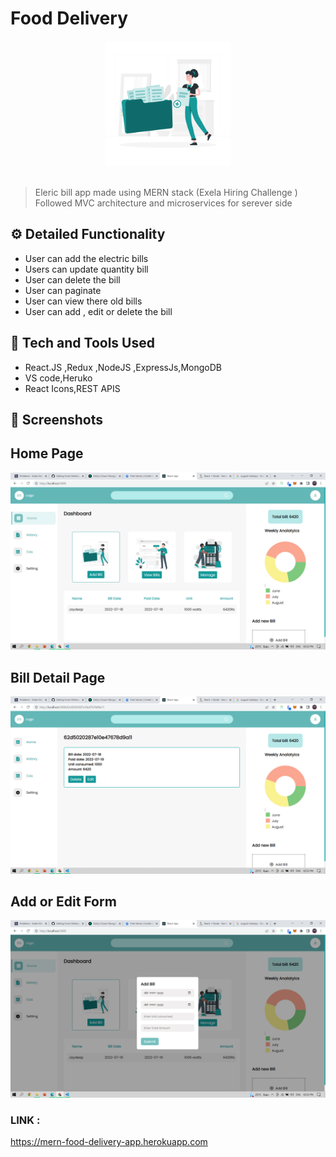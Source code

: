 # Food Delivery

<div align="center">
  <img width="200px" src="./frontend/src/assets/images/Add files-rafiki.png"/>
</div>
<br>

> Eleric bill app made using MERN stack (Exela Hiring Challenge ) <br>
> Followed MVC architecture and microservices for serever side

## ⚙️ Detailed Functionality

- User can add the electric bills
- Users can update quantity bill
- User can delete the bill
- User can paginate
- User can view there old bills
- User can add , edit or delete the bill

## 🚀 Tech and Tools Used

- React.JS ,Redux ,NodeJS ,ExpressJs,MongoDB
- VS code,Heruko
- React Icons,REST APIS

## 📸 Screenshots

## Home Page

<img src="./main.png" width='800' height='auto'>
<br>

## Bill Detail Page

<img src="./id.png" width='800' height='auto'>

## Add or Edit Form

<img src="./add.png" width='800' height='auto'>

### LINK :

https://mern-food-delivery-app.herokuapp.com
